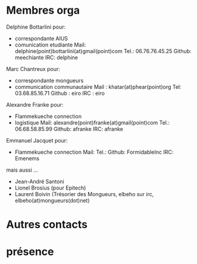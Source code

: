 # Membres orga

Delphine Bottarlini
pour:
 * correspondante AIUS
 * comunication etudiante
Mail: 		delphine(point)bottarlini(at)gmail(point)com
Tel.: 		06.76.76.45.25
Github: 	meechiante
IRC: 		delphine

Marc Chantreux
pour:
 * correspondante mongueurs
 * communication communautaire
Mail : 		khatar(at)phear(point)org
Tel:            03.68.85.16.71
Github : 	eiro
IRC : 		eiro

Alexandre Franke
pour:
 * Flammekueche connection
 * logistique
Mail:   	alexandre(point)franke(at)gmail(point)com
Tel.:   	06.68.58.85.99
Github: 	afranke
IRC:    	afranke

Emmanuel Jacquet
pour:
 * Flammekueche connection
Mail:
Tel.:
Github: 	FormidableInc
IRC:    	Emenems

mais aussi ...

 * Jean-André Santoni
 * Lionel Brosius (pour Epitech)
 * Laurent Boivin (Trésorier des Mongueurs, elbeho sur irc, elbeho(at)mongueurs(dot)net)

# Autres contacts

# présence


